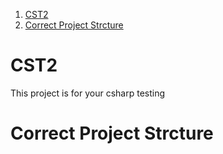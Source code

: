 
1. [CST2](#cst2)
2. [Correct Project Strcture](#correct-project-strcture)


# CST2 

This project is for your csharp testing

# Correct Project Strcture